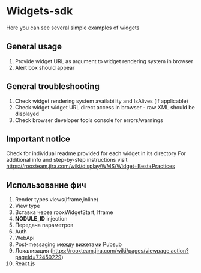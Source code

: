 Widgets-sdk
===========

Here you can see several simple examples of widgets

General usage
-------------
1.  Provide widget URL as argument to widget rendering system in browser
2.  Alert box should appear

General troubleshooting
---------------------
1. Check widget rendering system availability and IsAlives (if applicable) 
2. Check widget widget URL direct access in browser - raw XML should be displayed
3. Check browser developer tools console for errors/warnings

Important notice
----------------
Check for individual readme provided for each widget in its directory
For additional info and step-by-step instructions visit <https://rooxteam.jira.com/wiki/display/WMS/Widget+Best+Practices>

Использование фич
-----------------

1. Render types views(Iframe,inline)
2. View type
3. Вставка через rooxWidgetStart, Iframe
4. __NODULE_ID__ injection
5. Передача параметров
6. Auth
7. WebApi
8. Post-messaging между вижетами Pubsub
9. Локализация (https://rooxteam.jira.com/wiki/pages/viewpage.action?pageId=72450229)
10. React.js
